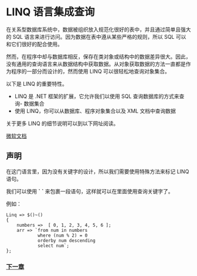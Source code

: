 # LINQ 语言集成查询
在关系型数据库系统中，数据被组织放入规范化很好的表中，并且通过简单且强大的 SQL 语言来进行访问。因为数据在表中遵从某些严格的规则，所以 SQL 可以和它们很好的配合使用。

然而，在程序中却与数据库相反，保存在类对象或结构中的数据差异很大。因此，没有通用的查询语言来从数据结构中获取数据。从对象获取数据的方法一直都是作为程序的一部分而设计的，然而使用 LINQ 可以很轻松地查询对象集合。

以下是 LINQ 的重要特性。

- LINQ 是 .NET 框架的扩展，它允许我们以使用 SQL 查询数据库的方式来查询- 数据集合
- 使用 LINQ，你可以从数据库、程序对象集合以及 XML 文档中查询数据

关于更多 LINQ 的细节说明可以到以下网址阅读。

[微软文档](https://docs.microsoft.com/zh-cn/dotnet/csharp/programming-guide/concepts/linq/getting-started-with-linq)

## 声明
在这门语言里，因为没有关键字的设计，所以我们需要使用特殊方法来标记 LINQ 语句。

我们可以使用 **\`** **\`** 来包裹一段语句，这样就可以在里面使用查询关键字了。

例如：
```
Linq => $()~()
{
    numbers =>  [ 0, 1, 2, 3, 4, 5, 6 ];
    arr => `from num in numbers
            where (num % 2) = 0
            orderby num descending
            select num`;
};
```

### [下一章](命名空间.md)

